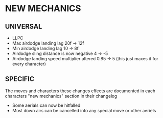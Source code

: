 # NEW MECHANICS

## UNIVERSAL

- LLPC
- Max airdodge landing lag 20f -> 12f
- Min airdodge landing lag 10 -> 8f
- Airdodge sling distance is now negative 4 -> -5
- Airdodge landing speed multiplier altered 0.85 -> 5 (this just maxes it for every character)

## SPECIFIC

The moves and characters these changes effects are documented in each characters "new mechanics" section in their changelog

- Some aerials can now be hitfalled
- Most down airs can be cancelled into any special move or other aeriels
